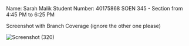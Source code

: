 Name: Sarah Malik
Student Number: 40175868
SOEN 345 - Section from 4:45 PM to 6:25 PM

Screenshot with Branch Coverage (ignore the other one please)

![Screenshot (320)](https://github.com/user-attachments/assets/f5f76484-8c17-4143-b028-d2077d5805e7)
